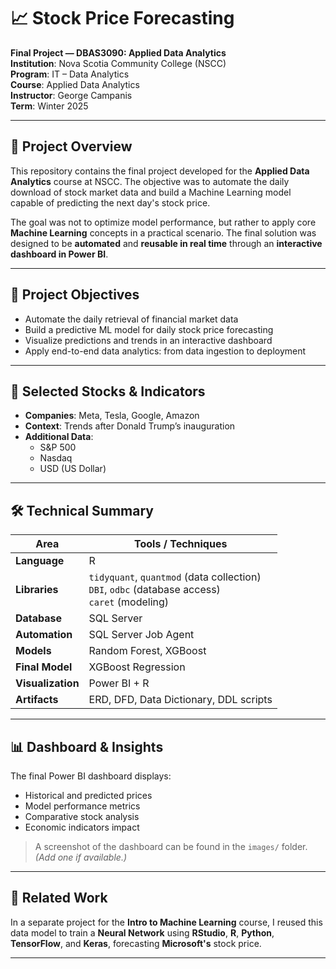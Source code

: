 # 📈 Stock Price Forecasting

**Final Project — DBAS3090: Applied Data Analytics**  
**Institution**: Nova Scotia Community College (NSCC)  
**Program**: IT – Data Analytics  
**Course**: Applied Data Analytics  
**Instructor**: George Campanis  
**Term**: Winter 2025  

---

## 📌 Project Overview

This repository contains the final project developed for the **Applied Data Analytics** course at NSCC. The objective was to automate the daily download of stock market data and build a Machine Learning model capable of predicting the next day's stock price.

The goal was not to optimize model performance, but rather to apply core **Machine Learning** concepts in a practical scenario. The final solution was designed to be **automated** and **reusable in real time** through an **interactive dashboard in Power BI**.

---

## 🎯 Project Objectives

- Automate the daily retrieval of financial market data
- Build a predictive ML model for daily stock price forecasting
- Visualize predictions and trends in an interactive dashboard
- Apply end-to-end data analytics: from data ingestion to deployment

---

## 🧪 Selected Stocks & Indicators

- **Companies**: Meta, Tesla, Google, Amazon
- **Context**: Trends after Donald Trump’s inauguration
- **Additional Data**:
  - S&P 500
  - Nasdaq
  - USD (US Dollar)

---

## 🛠️ Technical Summary

| Area           | Tools / Techniques                                                                 |
|----------------|--------------------------------------------------------------------------------------|
| **Language**   | R                                                                                   |
| **Libraries**  | `tidyquant`, `quantmod` (data collection)<br>`DBI`, `odbc` (database access)<br>`caret` (modeling) |
| **Database**   | SQL Server                                                                          |
| **Automation** | SQL Server Job Agent                                                                |
| **Models**     | Random Forest, XGBoost                                                              |
| **Final Model**| XGBoost Regression                                                                  |
| **Visualization** | Power BI + R                                                                     |
| **Artifacts**  | ERD, DFD, Data Dictionary, DDL scripts                                              |

---

## 📊 Dashboard & Insights

The final Power BI dashboard displays:

- Historical and predicted prices
- Model performance metrics
- Comparative stock analysis
- Economic indicators impact

> A screenshot of the dashboard can be found in the `images/` folder. *(Add one if available.)*

---

## 🧠 Related Work

In a separate project for the **Intro to Machine Learning** course, I reused this data model to train a **Neural Network** using **RStudio**, **R**, **Python**, **TensorFlow**, and **Keras**, forecasting **Microsoft's** stock price.

---



